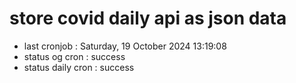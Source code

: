 # store covid daily api as json data

- last cronjob : Saturday, 19 October 2024 13:19:08
- status og cron : success
- status daily cron : success
      
      